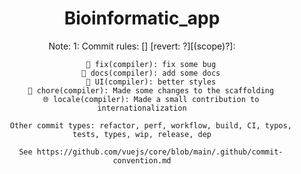 <h1 align="center">Bioinformatic_app</h1>

<div align="center">
Note:
1: Commit rules: 
        [<emoji>] [revert: ?]<type>[(scope)?]: <message>

        🐛 fix(compiler): fix some bug
        📝 docs(compiler): add some docs
        🌷 UI(compiler): better styles
        🏰 chore(compiler): Made some changes to the scaffolding
        🌐 locale(compiler): Made a small contribution to internationalization

        Other commit types: refactor, perf, workflow, build, CI, typos, tests, types, wip, release, dep

        See https://github.com/vuejs/core/blob/main/.github/commit-convention.md

</div>
